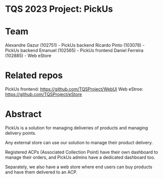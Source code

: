 # TQS 2023 Project: PickUs

# Team

Alexandre Gazur (102751) - PickUs backend
Ricardo Pinto (103078) - PickUs backend
Emanuel (102565) - PickUs frontend
Daniel Ferreira (102885) - Web eStore

# Related repos

PickUs frontend: https://github.com/TQSProject/WebUI
Web eStroe: https://github.com/TQSProject/eStore

# Abstract

PickUs is a solution for managing deliveries of products and managing delivery points.

Any external store can use our solution to manage their product delivery.

Registered ACPs (Associated Collection Point) have their own dashboard to manage their orders, and PickUs admins have a dedicated dashboard too.

Separately, we also have a web store where end users can buy products and have them delivered to an ACP.

